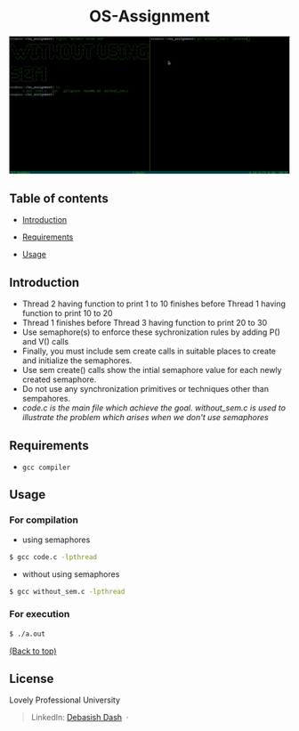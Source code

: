 <h1 align="center">OS-Assignment</h1>

<p align="center"><img src="/code.gif?raw=true"/></p>

## Table of contents

- [Introduction](#introduction)

- [Requirements](#requirements)

- [Usage](#usage)
    
## Introduction
 - Thread 2 having function to print 1 to 10 finishes before Thread 1 having function to print 10 to 20
 - Thread 1 finishes before Thread 3 having function to print 20 to 30
 - Use semaphore(s) to enforce these sychronization rules by adding P() and V() calls 
 - Finally, you must include sem create calls in suitable places to create and initialize the semaphores. 
 - Use sem create() calls show the intial semaphore value for each newly created semaphore. 
 - Do not use any synchronization primitives or techniques other than sempahores. 
 - <em>code.c is the main file which achieve the goal. without_sem.c is used to illustrate the problem which arises when we don't use semaphores</em> 
## Requirements
 - `gcc compiler`
 
## Usage

### For compilation
 - using semaphores
```sh
$ gcc code.c -lpthread
```
 - without using semaphores
```sh
$ gcc without_sem.c -lpthread
```

### For execution
```sh
$ ./a.out
``` 

[(Back to top)](#table-of-contents)
## License
Lovely Professional University
> LinkedIn: [Debasish Dash](https://www.linkedin.com/in/debasishdash01) &nbsp;&middot;&nbsp;
 
